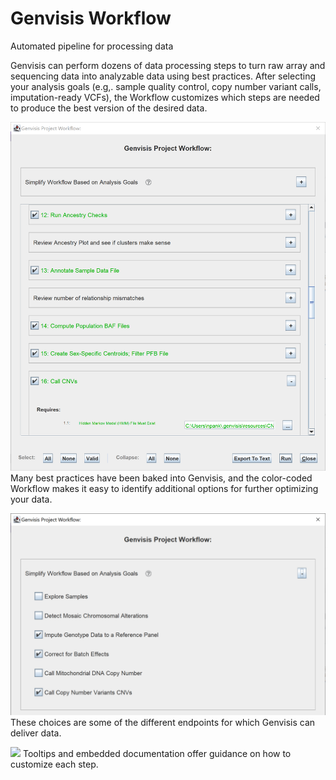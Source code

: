 # Genvisis Workflow  

Automated pipeline for processing data

Genvisis can perform dozens of data processing steps to turn raw array and sequencing data into analyzable data using best practices. After selecting your analysis goals (e.g,. sample quality control, copy number variant calls, imputation-ready VCFs), the Workflow customizes which steps are needed to produce the best version of the desired data.

![](/images/GenvisisWorkflow_Image1.png)
Many best practices have been baked into Genvisis, and the color-coded Workflow makes it easy to identify additional options for further optimizing your data.

![](/images/GenvisisWorkflow_Image2.png)
These choices are some of the different endpoints for which Genvisis can deliver data.

![](/images/GenvisisWorkflow_Image3.png)
Tooltips and embedded documentation offer guidance on how to customize each step.
